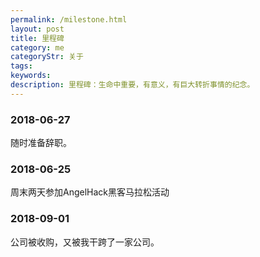 ```yaml
---
permalink: /milestone.html
layout: post
title: 里程碑
category: me
categoryStr: 关于
tags: 
keywords: 
description: 里程碑：生命中重要，有意义，有巨大转折事情的纪念。
---
```


### 2018-06-27 
随时准备辞职。

### 2018-06-25 
周末两天参加AngelHack黑客马拉松活动

### 2018-09-01 
公司被收购，又被我干跨了一家公司。

